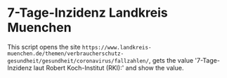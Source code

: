 # 7-Tage-Inzidenz Landkreis Muenchen
This script opens the site `https://www.landkreis-muenchen.de/themen/verbraucherschutz-gesundheit/gesundheit/coronavirus/fallzahlen/`, gets the value '7-Tage-Inzidenz laut Robert Koch-Institut (RKI):' and show the value.


